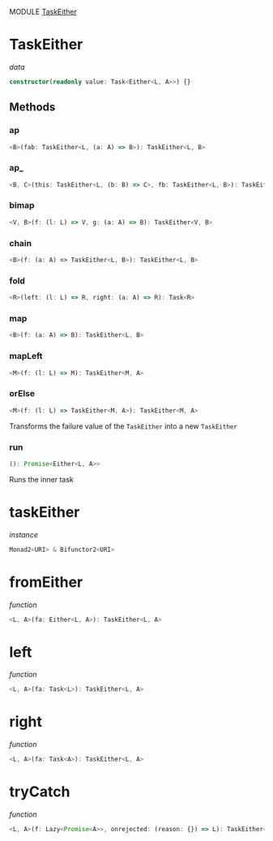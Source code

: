 MODULE [TaskEither](https://github.com/gcanti/fp-ts/blob/master/src/TaskEither.ts)

# TaskEither

_data_

```ts
constructor(readonly value: Task<Either<L, A>>) {}
```

## Methods

### ap

```ts
<B>(fab: TaskEither<L, (a: A) => B>): TaskEither<L, B>
```

### ap\_

```ts
<B, C>(this: TaskEither<L, (b: B) => C>, fb: TaskEither<L, B>): TaskEither<L, C>
```

### bimap

```ts
<V, B>(f: (l: L) => V, g: (a: A) => B): TaskEither<V, B>
```

### chain

```ts
<B>(f: (a: A) => TaskEither<L, B>): TaskEither<L, B>
```

### fold

```ts
<R>(left: (l: L) => R, right: (a: A) => R): Task<R>
```

### map

```ts
<B>(f: (a: A) => B): TaskEither<L, B>
```

### mapLeft

```ts
<M>(f: (l: L) => M): TaskEither<M, A>
```

### orElse

```ts
<M>(f: (l: L) => TaskEither<M, A>): TaskEither<M, A>
```

Transforms the failure value of the `TaskEither` into a new `TaskEither`

### run

```ts
(): Promise<Either<L, A>>
```

Runs the inner task

# taskEither

_instance_

```ts
Monad2<URI> & Bifunctor2<URI>
```

# fromEither

_function_

```ts
<L, A>(fa: Either<L, A>): TaskEither<L, A>
```

# left

_function_

```ts
<L, A>(fa: Task<L>): TaskEither<L, A>
```

# right

_function_

```ts
<L, A>(fa: Task<A>): TaskEither<L, A>
```

# tryCatch

_function_

```ts
<L, A>(f: Lazy<Promise<A>>, onrejected: (reason: {}) => L): TaskEither<L, A>
```
